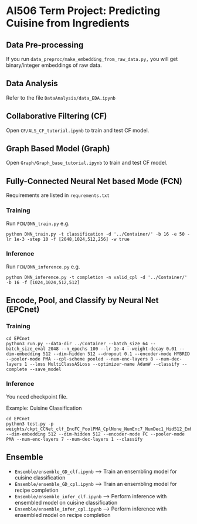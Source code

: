 # AI506 Term Project: Predicting Cuisine from Ingredients

## Data Pre-processing

If you run `data_preproc/make_embedding_from_raw_data.py,` you will get binary/integer embeddings of raw data.

## Data Analysis

Refer to the file ```DataAnalysis/data_EDA.ipynb```

## Collaborative Filtering (CF)

Open `CF/ALS_CF_tutorial.ipynb` to train and test CF model.


## Graph Based Model (Graph)

Open `Graph/Graph_base_tutorial.ipynb` to train and test CF model.


## Fully-Connected Neural Net based Mode (FCN)

Requirements are listed in ```requrements.txt```

### Training
Run ```FCN/DNN_train.py```
e.g.
```
python DNN_train.py -t classification -d '../Container/' -b 16 -e 50 -lr 1e-3 -step 10 -f [2048,1024,512,256] -w true
```

### Inference
Run ```FCN/DNN_inference.py```
e.g.
```
python DNN_inference.py -t completion -n valid_cpl -d '../Container/' -b 16 -f [1024,1024,512,512]
```


## Encode, Pool, and Classify by Neural Net (EPCnet)

### Training
```
cd EPCnet
python3 run.py --data-dir ../Container --batch_size 64 --batch_size_eval 2048 --n_epochs 100 --lr 1e-4 --weight-decay 0.01 --dim-embedding 512 --dim-hidden 512 --dropout 0.1 --encoder-mode HYBRID --pooler-mode PMA --cpl-scheme pooled --num-enc-layers 8 --num-dec-layers 1 --loss MultiClassASLoss --optimizer-name AdamW --classify --complete --save_model
```
### Inference
You need checkpoint file.

Example: Cuisine Classification
```
cd EPCnet
python3 test.py -p weights/ckpt_CCNet_clf_EncFC_PoolPMA_CplNone_NumEnc7_NumDec1_Hid512_Emb512_Ind10_Loss0.788_Acc0.766_Topk0.959_F1macro0.687_F1micro0.766_BestEpoch61.pt --dim-embedding 512 --dim-hidden 512 --encoder-mode FC --pooler-mode PMA --num-enc-layers 7 --num-dec-layers 1 --classify
```


## Ensemble

- `Ensemble/ensemble_GD_clf.ipynb` --> Train an ensembling model for cuisine classification
- `Ensemble/ensemble_GD_cpl.ipynb` --> Train an ensembling model for recipe completion
- `Ensemble/ensemble_infer_clf.ipynb` --> Perform inference with ensembled model on cuisine classification
- `Ensemble/ensemble_infer_cpl.ipynb` --> Perform inference with ensembled model on recipe completion




